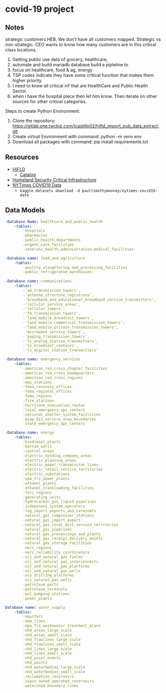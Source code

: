 # covid-19 project
## Notes
strategic customers HEB, We don't have all customers mapped. Strategic vs non-strategic. CEO wants to know how many customers are in this critical class locations.

1. Getting public use data of grocery, healthcare, 
2. automate and build mariadb database build a pipleline to 
3. focus on healthcare, food & ag, energy
4. TSP codes indicate they have some critical function that makes them higher priority.
5. I need to know all critical inf that are HealthCare and Public Health Sector.
6. when i have the hospital piece then let him know. Then iterate on other sources for other critical categories.

Steps to create Python Environment:

1. Clone the repository: https://gitlab.one.twcbiz.com/jcastillo02/hifld_import_pub_data_extract.git
2. Create virtual Environment with command: python -m venv env
3. Download all packages with command: pip install requirements.txt

## Resources
* [HIFLD](https://services1.arcgis.com/Hp6G80Pky0om7QvQ/arcgis/rest/services/Hospitals_1/FeatureServer/0/query?outFields=*&where=1%3D1)
   * [Catalog](https://gii.dhs.gov/hifld/content/hifld-data-catalog)
* [Homeland Security Critical Infrastructure](https://www.cisa.gov/identifying-critical-infrastructure-during-covid-19)
* [NYTimes COVID19 Data](https://www.kaggle.com/paultimothymooney/nytimes-covid19-data/download)
   * `kaggle datasets download -d paultimothymooney/nytimes-covid19-data`

## Data Models
``` yaml
-Database Name: healthcare_and_public_health
	-tables:
		-hospitals 
		-pharmacies 
		-public_health_departments
		-urgent_care_facilities 
		-veterans_health_administration_medical_facilities 

-Database name: food_and_agriculture
	-tables:
		-poultry_slaughtering_and_processing_facilities
		-public_refrigerated_warehouses
		
-Database name: communications
	-tables:
		-'am_transmission_towers',
		-'antenna_structure_registrate',
		-'broadband_and_educational_broadband_service_transmitters',
		-'cellular_service_areas',
		-'cellular_towers',
		-'fm_transmission_towers',
		-'land_mobile_broadcast_towers',
		-'land_mobile_commercial_transmission_towers',
		-'land_mobile_private_transmission_towers',
		-'microwave_service_towers',
		-'paging_transmission_towers',
		-'tv_analog_station_transmitters',
		-'tv_broadcast_contours',
		-'tv_digital_station_transmitters'

-Database name: emergency_services
	-tables:
		-american_red_cross_chapter_facilities
		-american_red_cross_headquarters      
		-american_red_cross_regions
		-ems_stations
		-fema_recovery_offices
		-fema_regional_offices
		-fema_regions
		-fire_stations
		-hurricane_evacuation_routes
		-local_emergency_ops_centers
		-national_shelter_system_facilities
		-psap_911_service_area_boundaries
		-state_emergency_ops_centers

-Database name: energy
	-tables:
		-biodiesel_plants
		-bottom_wells
		-control_areas
		-electric_holding_company_areas
		-electric_planning_areas
		-electric_power_transmission_lines
		-electric_retail_service_territories
		-electric_substations
		-epa_frs_power_plants
		-ethanol_plants
		-ethanol_transloading_facilities
		-ferc_regions
		-generating_units
		-hydrocarbon_gas_liquid_pipelines
		-indepenent_system_operators
		-lng_import_exports_and_terminals
		-natural_gas_compressor_stations
		-natural_gas_import_export
		-natural_gas_local_dist_service_territories
		-natural_gas_pipelines
		-natural_gas_processings_and_plants
		-natural_gas_receipt_delivery_points
		-natural_gas_storage_facilities
		-nerc_regions
		-nerc_reliability_coordinators
		-oil_and_natural_gas_fields
		-oil_and_natural_gas_interconnects
		-oil_and_natural_gas_platforms
		-oil_and_natural_gas_wells
		-ocs_drilling_platforms
		-ocs_natural_gas_wells
		-petroleum_ports
		-petroleum_terminals
		-pol_pumping_stations
		-power_plants

Database name: water_supply
	-tables:
		-aquifers
		-dam_lines
		-epa_frs_wastewater_treatment_plant
		-nhd_areas_large_scale
		-nhd_areas_small_scale
		-nhd_flowlines_large_scale
		-nhd_flowlines_small_scale
		-nhd_lines_large_scale
		-nhd_lines_small_scale
		-nhd_point_events
		-nhd_points
		-nhd_waterbodies_large_scale
		-nhd_waterbodies_small_scale
		-reclamation_reservoirs
		-usace_owned_operated_reservoirs
		-watershed_boundary_lines
```